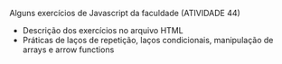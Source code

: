 Alguns exercícios de Javascript da faculdade (ATIVIDADE 44)

- Descrição dos exercícios no arquivo HTML
- Práticas de laços de repetição, laços condicionais, manipulação de arrays e arrow functions

